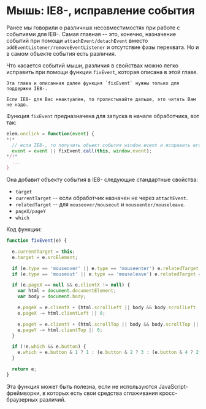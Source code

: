 # Мышь: IE8-, исправление события

Ранее мы говорили о различных несовместимостях при работе с событиями для IE8-. Самая главная -- это, конечно, назначение событий при помощи `attachEvent/detachEvent` вместо `addEventListener/removeEventListener` и отсутствие фазы перехвата. Но и в самом объекте события есть различия.

Что касается событий мыши, различия в свойствах можно легко исправить при помощи функции `fixEvent`, которая описана в этой главе.

```warn header="Только IE8-"
Эта глава и описанная далее функция `fixEvent` нужны только для поддержки IE8-.

Если IE8- для Вас неактуален, то пролистывайте дальше, это читать Вам не надо.
```

Функция `fixEvent` предназначена для запуска в начале обработчика, вот так:

```js
elem.onclick = function(event) {
*!*
  // если IE8-, то получить объект события window.event и исправить его
  event = event || fixEvent.call(this, window.event);
*/!*
  ...
}
```

Она добавит объекту события в IE8- следующие стандартные свойства:

- `target`
- `currentTarget` -- если обработчик назначен не через `attachEvent`.
- `relatedTarget` -- для `mouseover/mouseout` и `mouseenter/mouseleave`.
- `pageX/pageY`
- `which`

Код функции:

```js
function fixEvent(e) {

  e.currentTarget = this;
  e.target = e.srcElement;

  if (e.type == 'mouseover' || e.type == 'mouseenter') e.relatedTarget = e.fromElement;
  if (e.type == 'mouseout' || e.type == 'mouseleave') e.relatedTarget = e.toElement;

  if (e.pageX == null && e.clientX != null) {
    var html = document.documentElement;
    var body = document.body;

    e.pageX = e.clientX + (html.scrollLeft || body && body.scrollLeft || 0);
    e.pageX -= html.clientLeft || 0;

    e.pageY = e.clientY + (html.scrollTop || body && body.scrollTop || 0);
    e.pageY -= html.clientTop || 0;
  }

  if (!e.which && e.button) {
    e.which = e.button & 1 ? 1 : (e.button & 2 ? 3 : (e.button & 4 ? 2 : 0));
  }

  return e;
}
```

Эта функция может быть полезна, если не используются JavaScript-фреймворки, в которых есть свои средства сглаживания кросс-браузерных различий.
